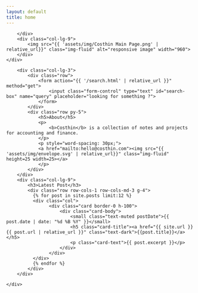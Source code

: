 ```yaml
---
layout: default
title: home
---
```


<!-- Main Picture -->
<div class="container pt-3 d-lg-none">
    <div class="row text-center">
        <div class="col-lg-3">

        </div>
        <div class="col-lg-9">
            <img src="{{ 'assets/img/Costhin Main Page.png' | relative_url}}" class="img-fluid" alt="responsive image" width="960">
        </div>
    </div>
</div>

<!-- Content Start -->
<div class="container pt-3">
    <div class="row">

        <div class="col-lg-3">
            <div class="row">
                <form action="{{ '/search.html' | relative_url }}" method="get">
                    <input class="form-control" type="text" id="search-box" name="query" placeholder="looking for something ?">
                </form>
            </div>
            <div class="row py-5">
                <h5>About</h5>
                <p>
                    <b>Costhin</b> is a collection of notes and projects for accounting and finance. 
                </p>
                <p style="word-spacing: 30px;">
                <a href="mailto:hello@costhin.com"><img src="{{ 'assets/img/envelope.svg' | relative_url}}" class="img-fluid" height=25 width=25></a>
                </p>
            </div>
        </div>
        <div class="col-lg-9">
            <h3>Latest Post</h3>
            <div class="row row-cols-1 row-cols-md-3 g-4">
              {% for post in site.posts limit:12 %}
              <div class="col">
                    <div class="card border-0 h-100">
                        <div class="card-body">
                            <small class="text-muted postDate">{{ post.date | date: "%d %B %Y" }}</small>
                            <h5 class="card-title"><a href="{{ site.url }}{{ post.url | relative_url }}" class="text-dark">{{post.title}}</a></h5>
                            <p class="card-text">{{ post.excerpt }}</p>
                        </div>
                    </div>
              </div>
              {% endfor %}
            </div>
        </div>

    </div>
</div>

<!-- Custom JS -->
<script type="text/javascript" src="{{ 'assets/js/custom/edward.custom.blog.js' | relative_url}}"></script>

